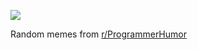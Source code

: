 ![](https://preview.redd.it/ldmqmoixui9e1.png?width=640&crop=smart&auto=webp&s=b51c4af4d4f8011e8fd8636afac2f4763c18b8c9)

 Random memes from [r/ProgrammerHumor](https://www.reddit.com/r/ProgrammerHumor/)
